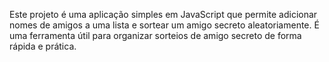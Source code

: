 Este projeto é uma aplicação simples em JavaScript que permite adicionar nomes de amigos a uma lista e sortear um amigo secreto aleatoriamente. É uma ferramenta útil para organizar sorteios de amigo secreto de forma rápida e prática.
